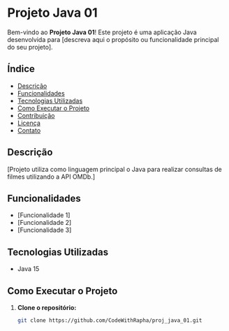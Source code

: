 # Projeto Java 01

Bem-vindo ao **Projeto Java 01**! Este projeto é uma aplicação Java desenvolvida para [descreva aqui o propósito ou funcionalidade principal do seu projeto].

## Índice

- [Descrição](#descrição)
- [Funcionalidades](#funcionalidades)
- [Tecnologias Utilizadas](#tecnologias-utilizadas)
- [Como Executar o Projeto](#como-executar-o-projeto)
- [Contribuição](#contribuição)
- [Licença](#licença)
- [Contato](#contato)

## Descrição

[Projeto utiliza como linguagem principal o Java para realizar consultas de filmes utilizando a API OMDb.]

## Funcionalidades

- [Funcionalidade 1]
- [Funcionalidade 2]
- [Funcionalidade 3]

## Tecnologias Utilizadas

- Java 15

## Como Executar o Projeto

1. **Clone o repositório:**

   ```bash
   git clone https://github.com/CodeWithRapha/proj_java_01.git
